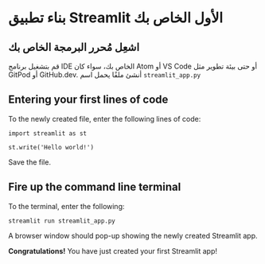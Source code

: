 # بناء تطبيق Streamlit الأول الخاص بك

## اشعِل مُحرر البرمجة الخاص بك

قم بتشغيل برنامج IDE الخاص بك، سواء كان Atom أو VS Code أو حتى بيئة تطوير مثل GitPod أو GitHub.dev.
أنشئ ملفًا يحمل اسم `streamlit_app.py`
## Entering your first lines of code

To the newly created file, enter the following lines of code:

```
import streamlit as st

st.write('Hello world!')
```

Save the file.

## Fire up the command line terminal

To the terminal, enter the following:

```
streamlit run streamlit_app.py
```

A browser window should pop-up showing the newly created Streamlit app.

**Congratulations!** You have just created your first Streamlit app!

